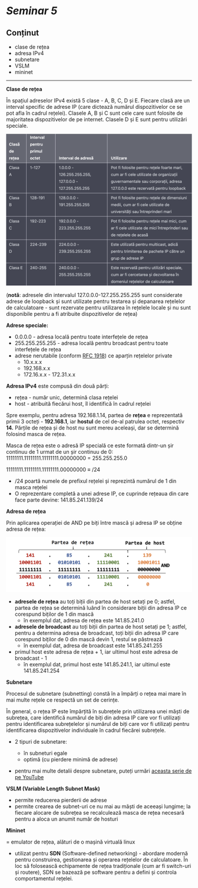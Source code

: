 # _Seminar 5_

## Conținut

- clase de rețea
- adresa IPv4
- subnetare
- VSLM
- mininet

---

**Clase de rețea**

În spațiul adreselor IPv4 există 5 clase - A, B, C, D și E. Fiecare clasă are un interval specific de adrese IP (care dictează numărul dispozitivelor ce se pot afla în cadrul rețelei). Clasele A, B și C sunt cele care sunt folosite de majoritatea dispozitivelor de pe internet. Clasele D și E sunt pentru utilizări speciale.

![](https://github.com/iosimliviu/computer-networks-2024/blob/main/seminar5/assets/tabel_clase_ip.png)

(**notă**: adresele din intervalul 127.0.0.0-127.255.255.255 sunt considerate adrese de loopback și sunt utilizate pentru testarea și depanarea rețelelor de calculatoare - sunt rezervate pentru utilizarea în rețelele locale și nu sunt disponibile pentru a fi atribuite dispozitivelor de rețea)

**Adrese speciale:**

- 0.0.0.0 - adresa locală pentru toate interfețele de rețea
- 255.255.255.255 - adresa locală pentru broadcast pentru toate interfețele de rețea
- adrese nerutabile (conform [RFC 1918](https://www.rfc-editor.org/rfc/rfc1918)) ce aparțin rețelelor private
  - 10.x.x.x
  - 192.168.x.x
  - 172.16.x.x - 172.31.x.x

**Adresa IPv4** este compusă din două părți:

- rețea - număr unic, determină clasa rețelei
- host - atribuită fiecărui host, îl identifică în cadrul rețelei

Spre exemplu, pentru adresa 192.168.1.14, partea de **rețea** e reprezentată primii 3 octeți - **192.168.1**, iar **hostul** de cel de-al patrulea octet, respectiv **14.** Părțile de rețea și de host nu sunt mereu aceleași, dar se determină folosind masca de rețea.

Masca de rețea este o adresă IP specială ce este formată dintr-un șir continuu de 1 urmat de un șir continuu de 0:
11111111.11111111.11111111.00000000 = 255.255.255.0

11111111.11111111.11111111.00000000 ≡ /24

- /24 poartă numele de prefixul rețelei și reprezintă numărul
  de 1 din masca rețelei
- O reprezentare completă a unei adrese IP, ce cuprinde rețeaua din care face parte devine:
  141.85.241.139/24

**Adresa de rețea**

Prin aplicarea operației de AND pe biți între mască și adresa IP se obține adresa de rețea:

![](https://github.com/iosimliviu/computer-networks-2024/blob/main/seminar5/assets/retea_masca.png)

- **adresele de rețea** au toți biții din partea de host setați pe 0; astfel, partea de rețea se determină luând în considerare biții din adresa IP ce corespund biților de 1 din mască
  - în exemplul dat, adresa de rețea este 141.85.241.0
- **adresele de broadcast** au toți biții din partea de host setați pe 1; astfel, pentru a determina adresa de broadcast, toți biții din adresa IP care corespund biților de 0 din mască devin 1, restul se păstrează
  - în exemplul dat, adresa de broadcast este 141.85.241.255
- primul host este adresa de rețea + 1, iar ultimul host este adresa de broadcast - 1
  - în exemplul dat, primul host este 141.85.241.1, iar ultimul este 141.85.241.254

**Subnetare**

Procesul de subnetare (subnetting) constă în a împărți o rețea mai mare în mai multe rețele ce respectă un set de cerințe.

În general, o rețea IP este împărțită în subrețele prin utilizarea unei măști de subrețea, care identifică numărul de biți din adresa IP care vor fi utilizați pentru identificarea subrețelelor și numărul de biți care vor fi utilizați pentru identificarea dispozitivelor individuale în cadrul fiecărei subrețele.

- 2 tipuri de subnetare:

  - în subneturi egale
  - optimă (cu pierdere minimă de adrese)

- pentru mai multe detalii despre subnetare, puteți urmări [aceasta serie de pe YouTube](https://www.youtube.com/watch?v=5WfiTHiU4x8&list=PLIhvC56v63IKrRHh3gvZZBAGvsvOhwrRF)

**VSLM (Variable Length Subnet Mask)**

- permite reducerea pierderii de adrese
- permite crearea de subnet-uri ce nu mai au măști de aceeași lungime; la fiecare alocare de subrețea se recalculează masca de rețea necesară pentru a aloca un anumit număr de hosturi

**Mininet**

= emulator de rețea, alături de o mașină virtuală linux

- utilizat pentru **SDN** (Software-defined networking) - abordare modernă pentru construirea, gestionarea și operarea rețelelor de calculatoare. În loc să folosească echipamente de rețea tradiționale (cum ar fi switch-uri și routere), SDN se bazează pe software pentru a defini și controla comportamentul rețelei.
